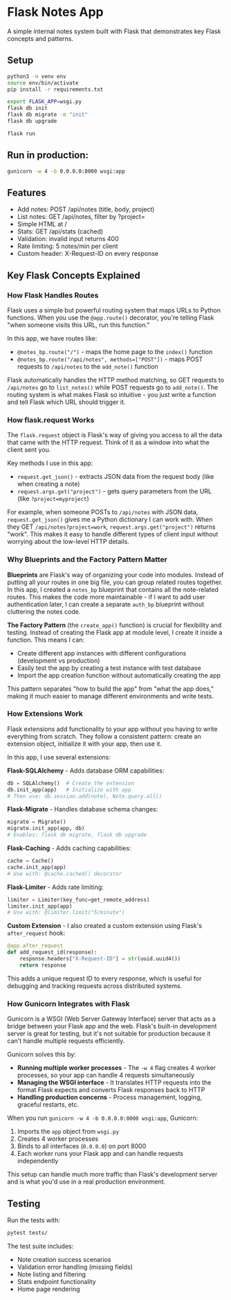 # Flask Notes App

A simple internal notes system built with Flask that demonstrates key Flask concepts and patterns.

## Setup

```bash
python3 -m venv env
source env/bin/activate
pip install -r requirements.txt

export FLASK_APP=wsgi.py
flask db init
flask db migrate -m "init"
flask db upgrade

flask run
```

## Run in production:
```bash
gunicorn -w 4 -b 0.0.0.0:8000 wsgi:app
```

## Features
- Add notes: POST /api/notes (title, body, project)
- List notes: GET /api/notes, filter by ?project=
- Simple HTML at /
- Stats: GET /api/stats (cached)
- Validation: invalid input returns 400
- Rate limiting: 5 notes/min per client
- Custom header: X-Request-ID on every response

## Key Flask Concepts Explained

### How Flask Handles Routes

Flask uses a simple but powerful routing system that maps URLs to Python functions. When you use the `@app.route()` decorator, you're telling Flask "when someone visits this URL, run this function." 

In this app, we have routes like:
- `@notes_bp.route("/")` - maps the home page to the `index()` function
- `@notes_bp.route("/api/notes", methods=["POST"])` - maps POST requests to `/api/notes` to the `add_note()` function

Flask automatically handles the HTTP method matching, so GET requests to `/api/notes` go to `list_notes()` while POST requests go to `add_note()`. The routing system is what makes Flask so intuitive - you just write a function and tell Flask which URL should trigger it.

### How flask.request Works

The `flask.request` object is Flask's way of giving you access to all the data that came with the HTTP request. Think of it as a window into what the client sent you.

Key methods I use in this app:
- `request.get_json()` - extracts JSON data from the request body (like when creating a note)
- `request.args.get("project")` - gets query parameters from the URL (like `?project=myproject`)

For example, when someone POSTs to `/api/notes` with JSON data, `request.get_json()` gives me a Python dictionary I can work with. When they GET `/api/notes?project=work`, `request.args.get("project")` returns "work". This makes it easy to handle different types of client input without worrying about the low-level HTTP details.

### Why Blueprints and the Factory Pattern Matter

**Blueprints** are Flask's way of organizing your code into modules. Instead of putting all your routes in one big file, you can group related routes together. In this app, I created a `notes_bp` blueprint that contains all the note-related routes. This makes the code more maintainable - if I want to add user authentication later, I can create a separate `auth_bp` blueprint without cluttering the notes code.

**The Factory Pattern** (the `create_app()` function) is crucial for flexibility and testing. Instead of creating the Flask app at module level, I create it inside a function. This means I can:
- Create different app instances with different configurations (development vs production)
- Easily test the app by creating a test instance with test database
- Import the app creation function without automatically creating the app

This pattern separates "how to build the app" from "what the app does," making it much easier to manage different environments and write tests.

### How Extensions Work

Flask extensions add functionality to your app without you having to write everything from scratch. They follow a consistent pattern: create an extension object, initialize it with your app, then use it.

In this app, I use several extensions:

**Flask-SQLAlchemy** - Adds database ORM capabilities:
```python
db = SQLAlchemy()  # Create the extension
db.init_app(app)   # Initialize with app
# Then use: db.session.add(note), Note.query.all()
```

**Flask-Migrate** - Handles database schema changes:
```python
migrate = Migrate()
migrate.init_app(app, db)
# Enables: flask db migrate, flask db upgrade
```

**Flask-Caching** - Adds caching capabilities:
```python
cache = Cache()
cache.init_app(app)
# Use with: @cache.cached() decorator
```

**Flask-Limiter** - Adds rate limiting:
```python
limiter = Limiter(key_func=get_remote_address)
limiter.init_app(app)
# Use with: @limiter.limit("5/minute")
```

**Custom Extension** - I also created a custom extension using Flask's `after_request` hook:
```python
@app.after_request
def add_request_id(response):
    response.headers["X-Request-ID"] = str(uuid.uuid4())
    return response
```

This adds a unique request ID to every response, which is useful for debugging and tracking requests across distributed systems.

### How Gunicorn Integrates with Flask

Gunicorn is a WSGI (Web Server Gateway Interface) server that acts as a bridge between your Flask app and the web. Flask's built-in development server is great for testing, but it's not suitable for production because it can't handle multiple requests efficiently.

Gunicorn solves this by:
- **Running multiple worker processes** - The `-w 4` flag creates 4 worker processes, so your app can handle 4 requests simultaneously
- **Managing the WSGI interface** - It translates HTTP requests into the format Flask expects and converts Flask responses back to HTTP
- **Handling production concerns** - Process management, logging, graceful restarts, etc.

When you run `gunicorn -w 4 -b 0.0.0.0:8000 wsgi:app`, Gunicorn:
1. Imports the `app` object from `wsgi.py`
2. Creates 4 worker processes
3. Binds to all interfaces (`0.0.0.0`) on port 8000
4. Each worker runs your Flask app and can handle requests independently

This setup can handle much more traffic than Flask's development server and is what you'd use in a real production environment.

## Testing

Run the tests with:
```bash
pytest tests/
```

The test suite includes:
- Note creation success scenarios
- Validation error handling (missing fields)
- Note listing and filtering
- Stats endpoint functionality
- Home page rendering